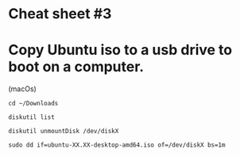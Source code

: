 # Cheat sheet #3


# Copy Ubuntu iso to a usb drive to boot on a computer.
(macOs)

`cd ~/Downloads`

`diskutil list`

`diskutil unmountDisk /dev/diskX`

`sudo dd if=ubuntu-XX.XX-desktop-amd64.iso of=/dev/diskX bs=1m`

